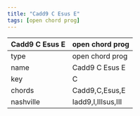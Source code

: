 ```yaml
---
title: "Cadd9 C Esus E"
tags: [open chord prog]
---
```


|Cadd9 C Esus E|open chord prog|
|---|---|
|type|open chord prog|
|name|Cadd9 C Esus E|
|key|C|
|chords|Cadd9,C,Esus,E|
|nashville|Iadd9,I,IIIsus,III|
